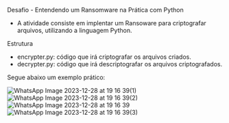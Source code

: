 Desafio - Entendendo um Ransomware na Prática com Python

- A atividade consiste em implentar um Ransoware para criptografar arquivos, utilizando a linguagem Python.

Estrutura 

- encrypter.py: código que irá criptografar os arquivos criados. 
- decrypter.py: código que irá descriptografar os arquivos criptografados.
   
Segue abaixo um exemplo prático:
   
 
![WhatsApp Image 2023-12-28 at 19 16 39(1)](https://github.com/isadisseoi/cibersecurity-desafio-ransomware/assets/154436725/0f53500c-2309-4c76-9cfd-b1f3471a9f70)
![WhatsApp Image 2023-12-28 at 19 16 39(2)](https://github.com/isadisseoi/cibersecurity-desafio-ransomware/assets/154436725/f9bd3d3a-00ec-47ab-96b9-4bdd51a21bcd)
![WhatsApp Image 2023-12-28 at 19 16 39](https://github.com/isadisseoi/cibersecurity-desafio-ransomware/assets/154436725/3bd11520-453a-417f-af11-db3b40c9651f)
![WhatsApp Image 2023-12-28 at 19 16 39(3)](https://github.com/isadisseoi/cibersecurity-desafio-ransomware/assets/154436725/2f4ce105-cb70-45fa-a0f7-d53db862f30b)

